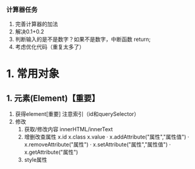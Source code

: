 ### 计算器任务
1. 完善计算器的加法
2. 解决0.1+0.2
3. 判断输入的是不是数字？如果不是数字，中断函数 return;
4. 考虑优化代码（重复太多了）
# 1. 常用对象
## 1. 元素(Element)【重要】
1. 获得element[重要] 注意索引（id和querySelector）
2. 修改
	1. 获取/修改内容 innerHTML/innerText
	2. 增删改查属性 x.id x.class x.value
		· x.addAttribute("属性","属性值")
		· x.removeAttribute("属性")
		· x.setAttribute("属性","属性值")
		· x.getAttribute("属性")
	3. style属性